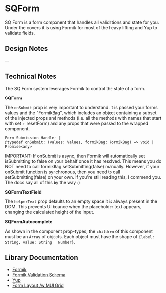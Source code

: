 # SQForm

SQ Form is a form component that handles all validations and state for you. Under the covers it is using Formik for most of the heavy lifting and Yup to validate fields.

## Design Notes

--

## Technical Notes

The SQ Form system leverages Formik to control the state of a form.

**SQForm**

The `onSubmit` prop is very important to understand. It is passed your forms values and the "FormikBag", which includes an object containing a subset of the injected props and methods (i.e. all the methods with names that start with set<Thing> + resetForm) and any props that were passed to the wrapped component.

```
Form Submission Handler |
@typedef onSubmit: (values: Values, formikBag: FormikBag) => void | Promise<any>
```

IMPORTANT: If onSubmit is async, then Formik will automatically set isSubmitting to false on your behalf once it has resolved.
This means you do NOT need to call formikBag.setSubmitting(false) manually.
However, if your onSubmit function is synchronous, then you need to call setSubmitting(false) on your own.
If you're still reading this, I commend you. The docs say all of this by the way :)

**SQFormTextField**

The `helperText` prop defaults to an empty space it is always present in the DOM. This prevents UI bounce when the placeholder text appears, changing the calculated height of the input.

**SQFormAutocomplete**

As shown in the component prop-types, the `children` of this component must be an `Array` of objects. Each object must have the shape of `{label: String, value: String | Number}`.

## Library Documentation

- [Formik](https://jaredpalmer.com/formik/docs/overview)
- [Formik Validation Schema](https://jaredpalmer.com/formik/docs/guides/validation#validationschema)
- [Yup](https://github.com/jquense/yup)
- [Form Layout /w MUI Grid](https://material-ui.com/components/grid/)
